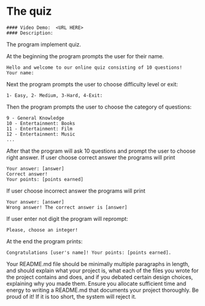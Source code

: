 # The quiz

    #### Video Demo:  <URL HERE>
    #### Description:

The program implement quiz.

At the beginning the program prompts the user for their name.

    Hello and welcome to our online quiz consisting of 10 questions!
    Your name:

Next the program prompts the user to choose difficulty level or exit:

    1- Easy, 2- Medium, 3-Hard, 4-Exit:

Then the program prompts the user to choose the category of questions:

    9 - General Knowledge
    10 - Entertainment: Books
    11 - Entertainment: Film
    12 - Entertainment: Music
    ...

After that the program will ask 10 questions and prompt the user to choose right answer. If user choose correct answer the programs will print

    Your answer: [answer]
    Correct answer!
    Your points: [points earned]

If user choose incorrect answer the programs will print

    Your answer: [answer]
    Wrong answer! The correct answer is [answer]

If user enter not digit the program will reprompt:

    Please, choose an integer!

At the end the program prints:

    Congratulations [user's name]! Your points: [points earned].





Your README.md file should be minimally multiple paragraphs in length, and should explain what your project is, what each of the files you wrote for the project contains and does, and if you debated certain design choices, explaining why you made them. Ensure you allocate sufficient time and energy to writing a README.md that documents your project thoroughly. Be proud of it! If it is too short, the system will reject it.